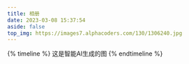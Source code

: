 ```yaml
---
title: 相册
date: 2023-03-08 15:37:54
aside: false
top_img: https://images7.alphacoders.com/130/1306240.jpg
---
```



 <style>
    .carousel-container {
    position: relative;
    overflow: hidden;
    height:30%
    }


    .carousel-wrapper {
    display: flex;
    animation: slide 40s infinite linear;
    }
    
    .carousel-wrapper2 {
    display: flex;
    animation: slide2 40s infinite linear;
    }

    .carousel-item {
    width: 20%;
    margin:10px 10px;
    flex-shrink: 0;
    }

    @keyframes slide {
    0% {
        transform: translateX(0);
    }
    50% {
        transform: translateX(-180%);
    }
    100% {
        transform: translateX(0);
    }
    }

    @keyframes slide2 {
    0% {
        transform: translateX(-180%);
    }
      50% {
        transform: translateX(0);
    }
    100% {
        transform: translateX(-180%);
    }
    }

 </style>
 

 <div id="private-page">
  <!-- 这里是私密内容 -->
   <div class="carousel-container">
  <div class="carousel-wrapper">
    <!-- 动态创建图片 -->
    </div>
    {% timeline %}
    <!-- timeline -->
    这是智能AI生成的图
    <!-- endtimeline -->
    {% endtimeline %}
    </div>
    <div class="carousel-container">
    <div class="carousel-wrapper2">
    <!-- 动态创建图片 -->
    </div>
    </div>
    </div>

  

 <script>

//    var imgUrl = '//43.136.28.91:8899/imageFile/blog/';
    var imgUrl = 'https://s1.ax1x.com/2023/03/20/';
    var images = [
            imgUrl + 'ppNiFm9.jpg', 
            imgUrl + 'ppNiPOJ.jpg', 
            imgUrl + 'ppNiCy4.jpg', 
            imgUrl + 'ppNi9lF.png', 
            imgUrl + 'ppNipSU.png',
            imgUrl + 'ppNPzWT.png', 
            imgUrl + 'ppNPxYV.png', 
            imgUrl + 'ppNPvF0.jpg', 
            imgUrl + 'ppNPXoq.png', 
            imgUrl + 'ppNPOwn.jpg', 
            imgUrl + 'ppNPbLj.jpg', 
            imgUrl + 'ppNPLes.png',
            imgUrl + 'ppNPHyQ.png', 
];
 var images2 = [
            imgUrl + 'ppNiFm9.jpg', 
            imgUrl + 'ppNiPOJ.jpg', 
            imgUrl + 'ppNiCy4.jpg', 
            imgUrl + 'ppNi9lF.png', 
            imgUrl + 'ppNipSU.png',
            imgUrl + 'ppNPzWT.png', 
            imgUrl + 'ppNPxYV.png', 
            imgUrl + 'ppNPvF0.jpg', 
            imgUrl + 'ppNPXoq.png', 
            imgUrl + 'ppNPOwn.jpg', 
            imgUrl + 'ppNPbLj.jpg', 
            imgUrl + 'ppNPLes.png',
            imgUrl + 'ppNPHyQ.png', 

];
    var carouselWrapper = document.querySelector('.carousel-wrapper');
    var carouselWrapper2 = document.querySelector('.carousel-wrapper2');

    // 使用 forEach 遍历 images 数组，并为每个元素创建一个包含图片的 div 元素
    images.forEach((imageUrl) => {
    const imageDiv = document.createElement('div');
    const image = document.createElement('img');
    image.src = imageUrl;
    imageDiv.appendChild(image);
    imageDiv.classList.add('carousel-item');
    carouselWrapper.appendChild(imageDiv);
    });
    images2.forEach((imageUrl) => {
    const imageDiv = document.createElement('div');
    const image = document.createElement('img');
    image.src = imageUrl;
    imageDiv.appendChild(image);
    imageDiv.classList.add('carousel-item');
    carouselWrapper2.appendChild(imageDiv);
    });

    carouselWrapper.addEventListener('mouseenter', () => {
            // 鼠标移入时暂停动画
            carouselWrapper.style.animationPlayState = 'paused';
        });

    carouselWrapper2.addEventListener('mouseenter', () => {
            // 鼠标移入时暂停动画
            carouselWrapper2.style.animationPlayState = 'paused';
        });

    carouselWrapper.addEventListener('mouseleave', () => {
            // 鼠标移入时暂停动画
            carouselWrapper.style.animationPlayState = 'running';
        });

    carouselWrapper2.addEventListener('mouseleave', () => {
            // 鼠标移入时暂停动画
            carouselWrapper2.style.animationPlayState = 'running';
        });

 </script>


  













